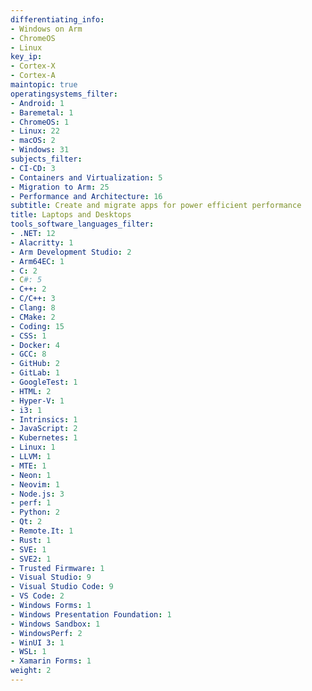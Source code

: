```yaml
---
differentiating_info:
- Windows on Arm
- ChromeOS
- Linux
key_ip:
- Cortex-X
- Cortex-A
maintopic: true
operatingsystems_filter:
- Android: 1
- Baremetal: 1
- ChromeOS: 1
- Linux: 22
- macOS: 2
- Windows: 31
subjects_filter:
- CI-CD: 3
- Containers and Virtualization: 5
- Migration to Arm: 25
- Performance and Architecture: 16
subtitle: Create and migrate apps for power efficient performance
title: Laptops and Desktops
tools_software_languages_filter:
- .NET: 12
- Alacritty: 1
- Arm Development Studio: 2
- Arm64EC: 1
- C: 2
- C#: 5
- C++: 2
- C/C++: 3
- Clang: 8
- CMake: 2
- Coding: 15
- CSS: 1
- Docker: 4
- GCC: 8
- GitHub: 2
- GitLab: 1
- GoogleTest: 1
- HTML: 2
- Hyper-V: 1
- i3: 1
- Intrinsics: 1
- JavaScript: 2
- Kubernetes: 1
- Linux: 1
- LLVM: 1
- MTE: 1
- Neon: 1
- Neovim: 1
- Node.js: 3
- perf: 1
- Python: 2
- Qt: 2
- Remote.It: 1
- Rust: 1
- SVE: 1
- SVE2: 1
- Trusted Firmware: 1
- Visual Studio: 9
- Visual Studio Code: 9
- VS Code: 2
- Windows Forms: 1
- Windows Presentation Foundation: 1
- Windows Sandbox: 1
- WindowsPerf: 2
- WinUI 3: 1
- WSL: 1
- Xamarin Forms: 1
weight: 2
---
```

